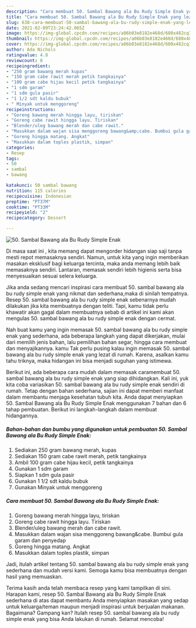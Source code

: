```yaml
---
description: "Cara membuat 50. Sambal Bawang ala Bu Rudy Simple Enak yang lezat dan Mudah Dibuat"
title: "Cara membuat 50. Sambal Bawang ala Bu Rudy Simple Enak yang lezat dan Mudah Dibuat"
slug: 638-cara-membuat-50-sambal-bawang-ala-bu-rudy-simple-enak-yang-lezat-dan-mudah-dibuat
date: 2021-02-09T23:24:42.065Z
image: https://img-global.cpcdn.com/recipes/a06b03e8182e468d/680x482cq70/50-sambal-bawang-ala-bu-rudy-simple-enak-foto-resep-utama.jpg
thumbnail: https://img-global.cpcdn.com/recipes/a06b03e8182e468d/680x482cq70/50-sambal-bawang-ala-bu-rudy-simple-enak-foto-resep-utama.jpg
cover: https://img-global.cpcdn.com/recipes/a06b03e8182e468d/680x482cq70/50-sambal-bawang-ala-bu-rudy-simple-enak-foto-resep-utama.jpg
author: Ada Nichols
ratingvalue: 4.8
reviewcount: 8
recipeingredient:
- "250 gram bawang merah kupas"
- "150 gram cabe rawit merah petik tangkainya"
- "100 gram cabe hijau kecil petik tangkainya"
- "1 sdm garam"
- "1 sdm gula pasir"
- "1 1/2 sdt kaldu bubuk"
- " Minyak untuk menggoreng"
recipeinstructions:
- "Goreng bawang merah hingga layu, tiriskan"
- "Goreng cabe rawit hingga layu. Tiriskan"
- "Blender/uleg bawang merah dan cabe rawit."
- "Masukkan dalam wajan sisa menggoreng bawang&amp;cabe. Bumbui gula garam dan penyedap"
- "Goreng hingga matang. Angkat"
- "Masukkan dalam toples plastik, simpan"
categories:
- Resep
tags:
- 50
- sambal
- bawang

katakunci: 50 sambal bawang 
nutrition: 115 calories
recipecuisine: Indonesian
preptime: "PT37M"
cooktime: "PT33M"
recipeyield: "2"
recipecategory: Dessert

---
```



![50. Sambal Bawang ala Bu Rudy Simple Enak](https://img-global.cpcdn.com/recipes/a06b03e8182e468d/680x482cq70/50-sambal-bawang-ala-bu-rudy-simple-enak-foto-resep-utama.jpg)

Di masa  saat ini , kita memang dapat mengorder hidangan siap saji tanpa mesti repot memasaknya sendiri. Namun, untuk kita yang ingin memberikan masakan eksklusif bagi keluarga tercinta, maka anda memang lebih baik memasaknya sendiri. Lantaran, memasak sendiri lebih higienis serta bisa menyesuaikan sesuai selera keluarga.

Jika anda sedang mencari inspirasi cara membuat 50. sambal bawang ala bu rudy simple enak yang nikmat dan sederhana,maka di sinilah tempatnya. Resep 50. sambal bawang ala bu rudy simple enak  sebenarnya mudah dilakukan jika kita membuatnya dengan teliti. Tapi, kamu tidak perlu khawatir akan gagal dalam membuatnya 
sebab di artikel ini kami akan mengulas 50. sambal bawang ala bu rudy simple enak dengan cermat.  



Nah buat kamu yang ingin memasak 50. sambal bawang ala bu rudy simple enak yang sederhana, ada beberapa langkah yang dapat dikerjakan, mulai dari memilih jenis bahan, lalu pemilihan bahan segar, hingga cara membuat dan menyajikannya. kamu Tak perlu pusing kalau ingin memasak 50. sambal bawang ala bu rudy simple enak yang lezat di rumah. Karena, asalkan kamu  tahu triknya, maka hidangan ini bisa menjadi suguhan yang istimewa.

Berikut ini, ada beberapa cara mudah dalam memasak caramembuat 50. sambal bawang ala bu rudy simple enak yang siap dihidangkan. Kali ini, yuk kita coba variasikan 50. sambal bawang ala bu rudy simple enak sendiri di rumah. Tetap dengan bahan sederhana, sajian ini dapat memberi manfaat dalam membantu menjaga kesehatan tubuh kita. Anda dapat menyiapkan 50. Sambal Bawang ala Bu Rudy Simple Enak menggunakan 7 bahan dan 6 tahap pembuatan. Berikut ini langkah-langkah dalam membuat hidangannya.

<!--inarticleads1-->

##### Bahan-bahan dan bumbu yang digunakan untuk pembuatan 50. Sambal Bawang ala Bu Rudy Simple Enak:

1. Sediakan 250 gram bawang merah, kupas
1. Sediakan 150 gram cabe rawit merah, petik tangkainya
1. Ambil 100 gram cabe hijau kecil, petik tangkainya
1. Gunakan 1 sdm garam
1. Siapkan 1 sdm gula pasir
1. Gunakan 1 1/2 sdt kaldu bubuk
1. Gunakan  Minyak untuk menggoreng




<!--inarticleads2-->

##### Cara membuat 50. Sambal Bawang ala Bu Rudy Simple Enak:

1. Goreng bawang merah hingga layu, tiriskan
1. Goreng cabe rawit hingga layu. Tiriskan
1. Blender/uleg bawang merah dan cabe rawit.
1. Masukkan dalam wajan sisa menggoreng bawang&amp;cabe. Bumbui gula garam dan penyedap
1. Goreng hingga matang. Angkat
1. Masukkan dalam toples plastik, simpan




Jadi, itulah artikel tentang  50. sambal bawang ala bu rudy simple enak  yang sederhana dan mudah versi kami. Semoga kamu bisa membuatnya dengan hasil yang memuaskan. 

Terima kasih anda telah membaca resep yang kami tampilkan di sini. Harapan kami, resep  50. Sambal Bawang ala Bu Rudy Simple Enak sederhana di atas dapat membantu Anda menyiapkan masakan yang sedap untuk keluarga/teman maupun menjadi inspirasi untuk berjualan makanan. Bagaimana? Gampang kan? Itulah resep 50. sambal bawang ala bu rudy simple enak yang bisa Anda lakukan di rumah. Selamat mencoba!


